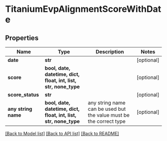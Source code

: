 # TitaniumEvpAlignmentScoreWithDate


## Properties
Name | Type | Description | Notes
------------ | ------------- | ------------- | -------------
**date** | **str** |  | [optional] 
**score** | **bool, date, datetime, dict, float, int, list, str, none_type** |  | [optional] 
**score_status** | **str** |  | [optional] 
**any string name** | **bool, date, datetime, dict, float, int, list, str, none_type** | any string name can be used but the value must be the correct type | [optional]

[[Back to Model list]](../README.md#documentation-for-models) [[Back to API list]](../README.md#documentation-for-api-endpoints) [[Back to README]](../README.md)



